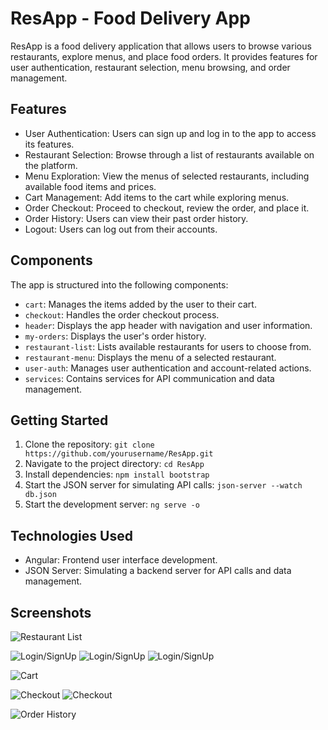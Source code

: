 # ResApp - Food Delivery App

ResApp is a food delivery application that allows users to browse various restaurants, explore menus, and place food orders. It provides features for user authentication, restaurant selection, menu browsing, and order management.

## Features

- User Authentication: Users can sign up and log in to the app to access its features.
- Restaurant Selection: Browse through a list of restaurants available on the platform.
- Menu Exploration: View the menus of selected restaurants, including available food items and prices.
- Cart Management: Add items to the cart while exploring menus.
- Order Checkout: Proceed to checkout, review the order, and place it.
- Order History: Users can view their past order history.
- Logout: Users can log out from their accounts.

## Components

The app is structured into the following components:

- `cart`: Manages the items added by the user to their cart.
- `checkout`: Handles the order checkout process.
- `header`: Displays the app header with navigation and user information.
- `my-orders`: Displays the user's order history.
- `restaurant-list`: Lists available restaurants for users to choose from.
- `restaurant-menu`: Displays the menu of a selected restaurant.
- `user-auth`: Manages user authentication and account-related actions.
- `services`: Contains services for API communication and data management.

## Getting Started

1. Clone the repository: `git clone https://github.com/yourusername/ResApp.git`
2. Navigate to the project directory: `cd ResApp`
3. Install dependencies: `npm install bootstrap`
4. Start the JSON server for simulating API calls: `json-server --watch db.json`
5. Start the development server: `ng serve -o`

## Technologies Used

- Angular: Frontend user interface development.
- JSON Server: Simulating a backend server for API calls and data management.

## Screenshots
![Restaurant List](assets/screenshots/Screenshot(17).png)

![Login/SignUp](assets/screenshots/Screenshot(16).png)
![Login/SignUp](assets/screenshots/Screenshot(15).png)
![Login/SignUp](assets/screenshots/Screenshot(14).png)

![Cart](assets/screenshots/Screenshot(18).png)

![Checkout](assets/screenshots/Screenshot(24).png)
![Checkout](assets/screenshots/Screenshot(20).png)

![Order History](assets/screenshots/Screenshot(23).png)



